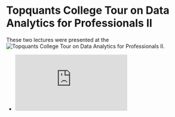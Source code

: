 # Topquants College Tour on Data Analytics for Professionals II

These two lectures were presented at the ![Topquants College Tour on Data Analytics for Professionals II](http://www.topquants.nl/college-tour-on-data-analytics-for-professionals-vol-2/).

* ![Inside the black box of machine learning, I](https://tristanvanleeuwen.github.io/TopQuantsCollegeTour/Supervised/index.html#/)
